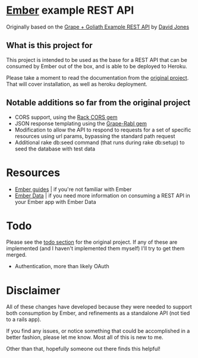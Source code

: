 # [Ember](https://github.com/emberjs/ember.js) example REST API

Originally based on the [Grape + Goliath Example REST API](https://github.com/djones/grape-goliath-example) by [David Jones](https://github.com/djones)

## What is this project for

This project is intended to be used as the base for a REST API that can be consumed by Ember out of the box, and is able to be deployed to Heroku.

Please take a moment to read the documentation from the [original project](https://github.com/djones/grape-goliath-example#readme). That will cover installation, as well as heroku deployment.

## Notable additions so far from the original project

* CORS support, using the [Rack CORS gem](https://github.com/cyu/rack-cors)
* JSON response templating using the [Grape-Rabl gem](https://github.com/LTe/grape-rabl)
* Modification to allow the API to respond to requests for a set of specific resources using url params, bypassing the standard path request
* Additional rake db:seed command (that runs during rake db:setup) to seed the database with test data

# Resources

* [Ember guides](http://emberjs.com/guides/) | if you're not familiar with Ember
* [Ember Data](https://github.com/emberjs/data) | if you need more information on consuming a REST API in your Ember app with Ember Data

# Todo

Please see the [todo section](https://github.com/djones/grape-goliath-example#todo) for the original project. If any of these are implemented (and I haven't implemented them myself) I'll try to get them merged.

* Authentication, more than likely OAuth

# Disclaimer

All of these changes have developed because they were needed to support both consumption by Ember, and refinements as a standalone API (not tied to a rails app).

If you find any issues, or notice something that could be accomplished in a better fashion, please let me know. Most all of this is new to me.

Other than that, hopefully someone out there finds this helpful!